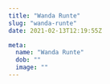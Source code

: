 ```yaml
---
title: "Wanda Runte"
slug: "wanda-runte"
date: 2021-02-13T12:19:55Z

meta:
  name: "Wanda Runte"
  dob: ""
  image: ""
---
```


